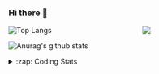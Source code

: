 ### Hi there 👋

<!--
**tao8687/tao8687** is a ✨ _special_ ✨ repository because its `README.md` (this file) appears on your GitHub profile.

Here are some ideas to get you started:

- 🔭 I’m currently working on ...
- 🌱 I’m currently learning ...
- 👯 I’m looking to collaborate on ...
- 🤔 I’m looking for help with ...
- 💬 Ask me about ...
- 📫 How to reach me: ...
- 😄 Pronouns: ...
- ⚡ Fun fact: ...
-->

<img align='right' src="https://media.giphy.com/media/M9gbBd9nbDrOTu1Mqx/giphy.gif" width="240">

  
![Top Langs](https://github-readme-stats.vercel.app/api/top-langs/?username=tao8687&layout=compact&title_color=23238E&text_color=A67D3D)

![Anurag's github stats](https://github-readme-stats.vercel.app/api?username=tao8687&show_icons=true&&text_color=A67D3D&title_color=23238E&show_icons=false&count_private=true&hide=stars)

<details>
  <summary>:zap: Coding Stats</summary>
  <br>
    
<!--START_SECTION:waka-->
![Code Time](http://img.shields.io/badge/Code%20Time-2%2C147%20hrs%2027%20mins-blue)

![Profile Views](http://img.shields.io/badge/Profile%20Views-0-blue)

**🐱 My GitHub Data** 

> 📦 1.5 MB Used in GitHub's Storage 
 > 
> 🚫 Not Opted to Hire
 > 
> 📜 63 Public Repositories 
 > 
> 🔑 24 Private Repositories 
 > 
**I'm an Early 🐤** 

```text
🌞 Morning                1852 commits        ██████████████████████░░░   89.69 % 
🌆 Daytime                90 commits          █░░░░░░░░░░░░░░░░░░░░░░░░   04.36 % 
🌃 Evening                119 commits         █░░░░░░░░░░░░░░░░░░░░░░░░   05.76 % 
🌙 Night                  4 commits           ░░░░░░░░░░░░░░░░░░░░░░░░░   00.19 % 
```
📅 **I'm Most Productive on Wednesday** 

```text
Monday                   296 commits         ████░░░░░░░░░░░░░░░░░░░░░   14.33 % 
Tuesday                  282 commits         ███░░░░░░░░░░░░░░░░░░░░░░   13.66 % 
Wednesday                353 commits         ████░░░░░░░░░░░░░░░░░░░░░   17.09 % 
Thursday                 277 commits         ███░░░░░░░░░░░░░░░░░░░░░░   13.41 % 
Friday                   293 commits         ████░░░░░░░░░░░░░░░░░░░░░   14.19 % 
Saturday                 287 commits         ███░░░░░░░░░░░░░░░░░░░░░░   13.90 % 
Sunday                   277 commits         ███░░░░░░░░░░░░░░░░░░░░░░   13.41 % 
```


📊 **This Week I Spent My Time On** 

```text
🕑︎ Time Zone: Asia/Shanghai

💬 Programming Languages: 
C                        1 hr 13 mins        ██████████░░░░░░░░░░░░░░░   39.75 % 
Bash                     28 mins             ████░░░░░░░░░░░░░░░░░░░░░   15.51 % 
YAML                     27 mins             ████░░░░░░░░░░░░░░░░░░░░░   14.55 % 
JavaScript               23 mins             ███░░░░░░░░░░░░░░░░░░░░░░   12.65 % 
C++                      19 mins             ███░░░░░░░░░░░░░░░░░░░░░░   10.59 % 

🔥 Editors: 
VS Code                  2 hrs 36 mins       █████████████████████░░░░   84.38 % 
Cursor                   29 mins             ████░░░░░░░░░░░░░░░░░░░░░   15.62 % 

🐱‍💻 Projects: 
transitive               1 hr 28 mins        ████████████░░░░░░░░░░░░░   47.55 % 
OpenCTR_H60V32_R20_1024_V59 mins             ████████░░░░░░░░░░░░░░░░░   32.14 % 
icart_mini_driver_ws     17 mins             ██░░░░░░░░░░░░░░░░░░░░░░░   09.67 % 
STM32F407VET6_168HZ      15 mins             ██░░░░░░░░░░░░░░░░░░░░░░░   08.12 % 
fastslam                 2 mins              ░░░░░░░░░░░░░░░░░░░░░░░░░   01.52 % 

💻 Operating System: 
Linux                    3 hrs 5 mins        █████████████████████████   100.00 % 
```

**I Mostly Code in C++** 

```text
C++                      11 repos            █████████░░░░░░░░░░░░░░░░   34.38 % 
Python                   8 repos             ██████░░░░░░░░░░░░░░░░░░░   25.00 % 
JavaScript               2 repos             ██░░░░░░░░░░░░░░░░░░░░░░░   06.25 % 
Batchfile                1 repo              █░░░░░░░░░░░░░░░░░░░░░░░░   03.12 % 
HTML                     1 repo              █░░░░░░░░░░░░░░░░░░░░░░░░   03.12 % 
```



**Timeline**

![Lines of Code chart](https://raw.githubusercontent.com/tao8687/tao8687/master/assets/bar_graph.png)


 Last Updated on 06/09/2025 01:42:56 UTC
<!--END_SECTION:waka-->
</details>
